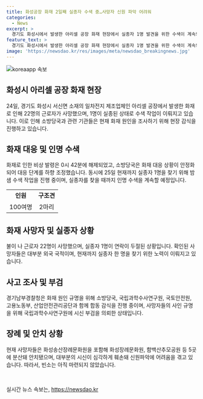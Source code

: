 ```yaml
---
title: 화성공장 화재 2일째 실종자 수색 중…사망자 신원 파악 어려워
categories:
  - News
excerpt: >
  경기도 화성시에서 발생한 아리셀 공장 화재 현장에서 실종자 1명 발견을 위한 수색이 계속되고 있습니다. 지난 24일에는 근로자 22명이 숨지고, 현재는 아직 실종자 1명이 확인되지 않았습니다. 소방당국은 인명 수색을 위해 100여명의 인원과 2마리의 구조견을 투입하고 있으며, 화재로 인해 건물이 붕괴되고 불길이 줄어들었기 때문에 대응 단계가 조정되었습니다. 이에 대해 사망자들의 신원 파악이 어려워 장례를 마련하지 못한 가운데, 경찰은 국립과학수사연구원에 시신 부검을 의뢰한 상황입니다.
feature_text: >
  경기도 화성시에서 발생한 아리셀 공장 화재 현장에서 실종자 1명 발견을 위한 수색이 계속되고 있습니다. 지난 24일에는 근로자 22명이 숨지고, 현재는 아직 실종자 1명이 확인되지 않았습니다. 소방당국은 인명 수색을 위해 100여명의 인원과 2마리의 구조견을 투입하고 있으며, 화재로 인해 건물이 붕괴되고 불길이 줄어들었기 때문에 대응 단계가 조정되었습니다. 이에 대해 사망자들의 신원 파악이 어려워 장례를 마련하지 못한 가운데, 경찰은 국립과학수사연구원에 시신 부검을 의뢰한 상황입니다.
image: 'https://newsdao.kr/res/images/meta/newsdao_breakingnews.jpg'
---
```


<p><img src="https://newsdao.kr/res/images/meta/newsdao_breakingnews.jpg" alt="koreaapp 속보" /></p>

<h2 data-ke-size="size26">화성시 아리셀 공장 화재 현장</h2>

<p data-ke-size="size16">24일, 경기도 화성시 서신면 소재의 일차전지 제조업체인 아리셀 공장에서 발생한 화재로 인해 22명의 근로자가 사망했으며, 1명이 실종된 상태로 수색 작업이 이뤄지고 있습니다. 이로 인해 소방당국과 관련 기관들은 현재 화재 원인을 조사하기 위해 현장 감식을 진행하고 있습니다.</p>

<h2 data-ke-size="size26">화재 대응 및 인명 수색</h2>

<p data-ke-size="size16">화재로 인한 비상 발령은 0시 42분에 해제되었고, 소방당국은 화재 대응 상황이 안정화되어 대응 단계를 하향 조정했습니다. 동시에 25일 현재까지 실종자 1명을 찾기 위해 밤샘 수색 작업을 진행 중이며, 실종자를 찾을 때까지 인명 수색을 계속할 예정입니다.</p>

<table>
    <tr>
        <td style="text-align: center; height: 17px;"><b>인원</b></td>
        <td style="text-align: center; height: 17px;"><b>구조견</b></td>
    </tr>
    <tr>
        <td style="text-align: center; height: 17px;">100여명</td>
        <td style="text-align: center; height: 17px;">2마리</td>
    </tr>
</table>

<h2 data-ke-size="size26">화재 사망자 및 실종자 상황</h2>

<p data-ke-size="size16">불이 나 근로자 22명이 사망했으며, 실종자 1명이 연락이 두절된 상황입니다. 확인된 사망자들은 대부분 외국 국적이며, 현재까지 실종자 한 명을 찾기 위한 노력이 이뤄지고 있습니다.</p>

<h2 data-ke-size="size26">사고 조사 및 부검</h2>

<p data-ke-size="size16">경기남부경찰청은 화재 원인 규명을 위해 소방당국, 국립과학수사연구원, 국토안전원, 고용노동부, 산업안전관리공단과 함께 합동 감식을 진행 중이며, 사망자들의 사인 규명을 위해 국립과학수사연구원에 시신 부검을 의뢰한 상태입니다.</p>

<h2 data-ke-size="size26">장례 및 안치 상황</h2>

<p data-ke-size="size16">현재 사망자들은 화성송산장례문화원을 포함해 화성장례문화원, 함백산추모공원 등 5곳에 분산돼 안치됐으며, 대부분의 시신이 심각하게 훼손돼 신원파악에 어려움을 겪고 있습니다. 따라서, 빈소는 아직 마련되지 않았습니다.</p>

<p data-ke-size="size16">&nbsp;</p>
실시간 뉴스 속보는, <a href="https://newsdao.kr" rel="dofollow">https://newsdao.kr</a>


